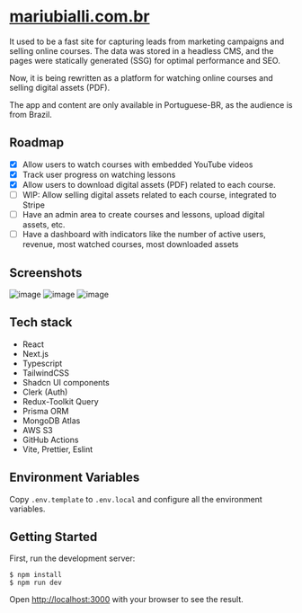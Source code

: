 # [mariubialli.com.br](https://mariubialli.com.br)

It used to be a fast site for capturing leads from marketing campaigns and selling online courses. The data was stored in a headless CMS, and the pages were statically generated (SSG) for optimal performance and SEO.

Now, it is being rewritten as a platform for watching online courses and selling digital assets (PDF).

The app and content are only available in Portuguese-BR, as the audience is from Brazil.

## Roadmap

- [x] Allow users to watch courses with embedded YouTube videos
- [x] Track user progress on watching lessons
- [x] Allow users to download digital assets (PDF) related to each course.
- [ ] WIP: Allow selling digital assets related to each course, integrated to Stripe
- [ ] Have an admin area to create courses and lessons, upload digital assets, etc.
- [ ] Have a dashboard with indicators like the number of active users, revenue, most watched courses, most downloaded assets

## Screenshots

![image](https://github.com/apbetioli/mariubialli/assets/2829329/e455fafa-96c2-4978-8309-c3ed374ee475)
![image](https://github.com/apbetioli/mariubialli/assets/2829329/b5eeaa2d-f5d8-4620-808d-790813000c30)
![image](https://github.com/apbetioli/mariubialli/assets/2829329/e990d6a3-506a-4f21-848d-130057be4586)

## Tech stack

- React
- Next.js
- Typescript
- TailwindCSS
- Shadcn UI components
- Clerk (Auth)
- Redux-Toolkit Query
- Prisma ORM
- MongoDB Atlas
- AWS S3
- GitHub Actions
- Vite, Prettier, Eslint

## Environment Variables

Copy `.env.template` to `.env.local` and configure all the environment variables.

## Getting Started

First, run the development server:

```
$ npm install
$ npm run dev
```

Open [http://localhost:3000](http://localhost:3000) with your browser to see the result.

